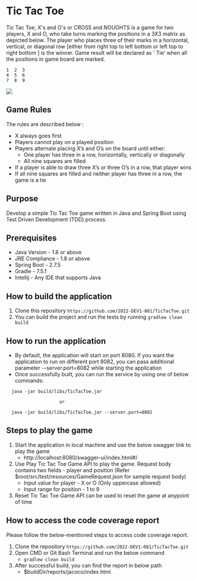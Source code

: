 # **Tic Tac Toe**

Tic Tac Toe, X's and O's or CROSS and NOUGHTS is a game for two players, X and O, who take turns marking the positions
in a 3X3 matrix as depicted below. The player who places three of their marks in a horizontal, vertical, or diagonal
row [either from right top to left bottom or left top to right bottom ] is the winner. Game result will be declared as '
Tie' when all the positions in game board are marked.

```
1  2  3
4  5  6
7  8  9
```

![](https://raw.githubusercontent.com/stephane-genicot/katas/master/images/Kata_TicTacToe.png)

## **Game Rules**

The rules are described below :

- X always goes first
- Players cannot play on a played position
- Players alternate placing X’s and O’s on the board until either:
    - One player has three in a row, horizontally, vertically or diagonally
    - All nine squares are filled
- If a player is able to draw three X’s or three O’s in a row, that player wins
- If all nine squares are filled and neither player has three in a row, the game is a tie

## **Purpose**

Develop a simple Tic Tac Toe game written in Java and Spring Boot using Test Driven Development (TDD) process.

## **Prerequisites**

- Java Version - 1.8 or above
- JRE Compliance - 1.8 or above
- Spring Boot - 2.7.5
- Gradle - 7.5.1
- Intellij - Any IDE that supports Java

## **How to build the application**

1. Clone this repository ``` https://github.com/2022-DEV1-081/TicTacToe.git ```
2. You can build the project and run the tests by running ``` gradlew clean build ```

## **How to run the application**

- By default, the application will start on port 8080. If you want the application to run on different port 8082, you
  can pass additional parameter --server.port=8082 while starting the application
- Once successfully built, you can run the service by using one of below commands:

```
  java -jar build/libs/TicTacToe.jar

                    or 
                    
  java -jar build/libs/TicTacToe.jar --server.port=8082
```

## **Steps to play the game**

1. Start the application in local machine and use the below swagger link to play the game
   - http://localhost:8080/swagger-ui/index.html#/
2. Use Play Tic Tac Toe Game API to play the game. Request body contains two fields - player and position 
   (Refer $root/src/test/resources/GameRequest.json for sample request body)
   - Input value for player - X or O (Only uppercase allowed)
   - Input range for position - 1 to 9
4. Reset Tic Tac Toe Game API can be used to reset the game at anypoint of time

## **How to access the code coverage report**

Please follow the below-mentioned steps to access code coverage report.

1. Clone the repository ```https://github.com/2022-DEV1-081/TicTacToe.git```
2. Open CMD or Git Bash Terminal and run the below command
    - `gradlew clean build`
3. After successful build, you can find the report in below path
    - $buildDir/reports/jacoco/index.html

